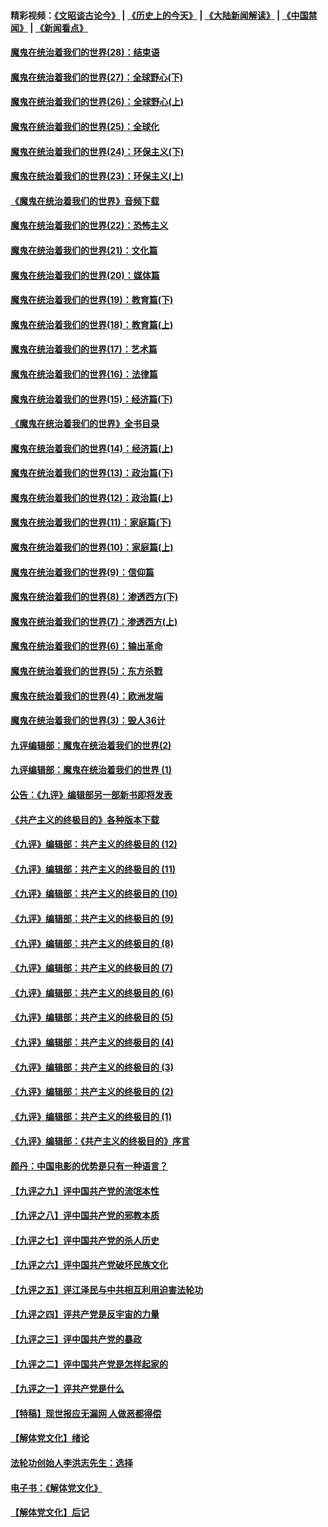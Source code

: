 #### 精彩视频：[《文昭谈古论今》](http://45.76.195.252/wenzhao) | [《历史上的今天》](http://45.76.195.252/today-in-history) | [《大陆新闻解读》](http://45.76.195.252/ntdtv-comedy) | [《中国禁闻》](http://45.76.195.252/ntdtv-news) | [《新闻看点》](http://45.76.195.252/news-insight) 

 #### [魔鬼在统治着我们的世界(28)：结束语](../pages/nsc422/n10936246.md?t=02131402) 

#### [魔鬼在统治着我们的世界(27)：全球野心(下)](../pages/nsc422/n10928319.md?t=02131402) 

#### [魔鬼在统治着我们的世界(26)：全球野心(上)](../pages/nsc422/n10900318.md?t=02131402) 

#### [魔鬼在统治着我们的世界(25)：全球化](../pages/nsc422/n10788205.md?t=02131402) 

#### [魔鬼在统治着我们的世界(24)：环保主义(下)](../pages/nsc422/n10695307.md?t=02131402) 

#### [魔鬼在统治着我们的世界(23)：环保主义(上)](../pages/nsc422/n10688613.md?t=02131402) 

#### [《魔鬼在统治着我们的世界》音频下载](../pages/nsc422/n10635553.md?t=02131402) 

#### [魔鬼在统治着我们的世界(22)：恐怖主义](../pages/nsc422/n10614727.md?t=02131402) 

#### [魔鬼在统治着我们的世界(21)：文化篇](../pages/nsc422/n10597706.md?t=02131402) 

#### [魔鬼在统治着我们的世界(20)：媒体篇](../pages/nsc422/n10586579.md?t=02131402) 

#### [魔鬼在统治着我们的世界(19)：教育篇(下)](../pages/nsc422/n10564808.md?t=02131402) 

#### [魔鬼在统治着我们的世界(18)：教育篇(上)](../pages/nsc422/n10526970.md?t=02131402) 

#### [魔鬼在统治着我们的世界(17)：艺术篇](../pages/nsc422/n10499093.md?t=02131402) 

#### [魔鬼在统治着我们的世界(16)：法律篇](../pages/nsc422/n10485969.md?t=02131402) 

#### [魔鬼在统治着我们的世界(15)：经济篇(下)](../pages/nsc422/n10469975.md?t=02131402) 

#### [《魔鬼在统治着我们的世界》全书目录](../pages/nsc422/n10464261.md?t=02131402) 

#### [魔鬼在统治着我们的世界(14)：经济篇(上)](../pages/nsc422/n10457370.md?t=02131402) 

#### [魔鬼在统治着我们的世界(13)：政治篇(下)](../pages/nsc422/n10448270.md?t=02131402) 

#### [魔鬼在统治着我们的世界(12)：政治篇(上)](../pages/nsc422/n10444576.md?t=02131402) 

#### [魔鬼在统治着我们的世界(11)：家庭篇(下)](../pages/nsc422/n10440961.md?t=02131402) 

#### [魔鬼在统治着我们的世界(10)：家庭篇(上)](../pages/nsc422/n10435448.md?t=02131402) 

#### [魔鬼在统治着我们的世界(9)：信仰篇](../pages/nsc422/n10432159.md?t=02131402) 

#### [魔鬼在统治着我们的世界(8)：渗透西方(下)](../pages/nsc422/n10429603.md?t=02131402) 

#### [魔鬼在统治着我们的世界(7)：渗透西方(上)](../pages/nsc422/n10426013.md?t=02131402) 

#### [魔鬼在统治着我们的世界(6)：输出革命](../pages/nsc422/n10421536.md?t=02131402) 

#### [魔鬼在统治着我们的世界(5)：东方杀戮](../pages/nsc422/n10417707.md?t=02131402) 

#### [魔鬼在统治着我们的世界(4)：欧洲发端](../pages/nsc422/n10414890.md?t=02131402) 

#### [魔鬼在统治着我们的世界(3)：毁人36计](../pages/nsc422/n10411583.md?t=02131402) 

#### [九评编辑部：魔鬼在统治着我们的世界(2)](../pages/nsc422/n10410036.md?t=02131402) 

#### [九评编辑部：魔鬼在统治着我们的世界 (1)](../pages/nsc422/n10406825.md?t=02131402) 

#### [公告：《九评》编辑部另一部新书即将发表](../pages/nsc422/n10405104.md?t=02131402) 

#### [《共产主义的终极目的》各种版本下载](../pages/nsc422/n10022138.md?t=02131402) 

#### [《九评》编辑部：共产主义的终极目的 (12)](../pages/nsc422/n9933272.md?t=02131402) 

#### [《九评》编辑部：共产主义的终极目的 (11)](../pages/nsc422/n9924973.md?t=02131402) 

#### [《九评》编辑部：共产主义的终极目的 (10)](../pages/nsc422/n9920883.md?t=02131402) 

#### [《九评》编辑部：共产主义的终极目的 (9)](../pages/nsc422/n9916363.md?t=02131402) 

#### [《九评》编辑部：共产主义的终极目的 (8)](../pages/nsc422/n9912488.md?t=02131402) 

#### [《九评》编辑部：共产主义的终极目的 (7)](../pages/nsc422/n9901176.md?t=02131402) 

#### [《九评》编辑部：共产主义的终极目的 (6)](../pages/nsc422/n9899359.md?t=02131402) 

#### [《九评》编辑部：共产主义的终极目的 (5)](../pages/nsc422/n9893174.md?t=02131402) 

#### [《九评》编辑部：共产主义的终极目的 (4)](../pages/nsc422/n9891246.md?t=02131402) 

#### [《九评》编辑部：共产主义的终极目的 (3)](../pages/nsc422/n9879879.md?t=02131402) 

#### [《九评》编辑部：共产主义的终极目的 (2)](../pages/nsc422/n9876205.md?t=02131402) 

#### [《九评》编辑部：共产主义的终极目的 (1)](../pages/nsc422/n9865857.md?t=02131402) 

#### [《九评》编辑部：《共产主义的终极目的》序言](../pages/nsc422/n9862666.md?t=02131402) 

#### [颜丹：中国电影的优势是只有一种语言？](../pages/nsc422/n9583062.md?t=02131402) 

#### [【九评之九】评中国共产党的流氓本性](../pages/nsc422/n737542.md?t=02131402) 

#### [【九评之八】评中国共产党的邪教本质](../pages/nsc422/n735942.md?t=02131402) 

#### [【九评之七】评中国共产党的杀人历史](../pages/nsc422/n733806.md?t=02131402) 

#### [【九评之六】评中国共产党破坏民族文化](../pages/nsc422/n731667.md?t=02131402) 

#### [【九评之五】评江泽民与中共相互利用迫害法轮功](../pages/nsc422/n730058.md?t=02131402) 

#### [【九评之四】评共产党是反宇宙的力量](../pages/nsc422/n727814.md?t=02131402) 

#### [【九评之三】评中国共产党的暴政](../pages/nsc422/n725597.md?t=02131402) 

#### [【九评之二】评中国共产党是怎样起家的](../pages/nsc422/n723946.md?t=02131402) 

#### [【九评之一】评共产党是什么](../pages/nsc422/n722529.md?t=02131402) 

#### [【特稿】现世报应无漏网 人做恶都得偿](../pages/nsc422/n4215167.md?t=02131402) 

#### [【解体党文化】绪论](../pages/nsc422/n1449356.md?t=02131402) 

#### [法轮功创始人李洪志先生：选择](../pages/nsc422/n3580738.md?t=02131402) 

#### [电子书：《解体党文化》](../pages/nsc422/n1573484.md?t=02131402) 

#### [【解体党文化】后记](../pages/nsc422/n1531999.md?t=02131402) 

